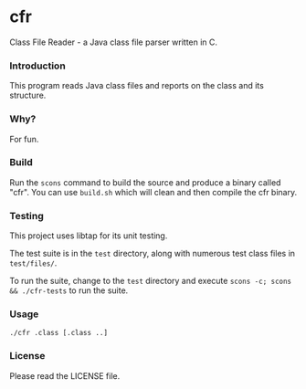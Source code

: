 # cfr

Class File Reader - a Java class file parser written in C.

### Introduction

This program reads Java class files and reports on the class and its structure.

### Why?

For fun.

### Build

Run the `scons` command to build the source and produce a binary called "cfr". You can use `build.sh` which will clean and then compile the cfr binary.

### Testing
This project uses libtap for its unit testing.

The test suite is in the `test` directory, along with numerous test class files in `test/files/`. 

To run the suite, change to the `test` directory and execute `scons -c; scons && ./cfr-tests` to run the suite.

### Usage

`./cfr .class [.class ..]`

### License

Please read the LICENSE file.
